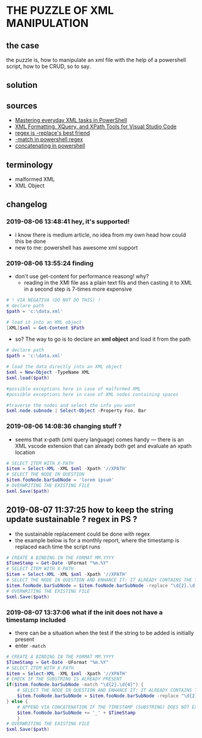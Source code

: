 # THE PUZZLE OF XML MANIPULATION
## the case	
the puzzle is, how to manipulate an xml file with the help of a powershell script, how to be CRUD, so to say. 

## solution


## sources
* [Mastering everyday XML tasks in PowerShell](https://www.powershellmagazine.com/2013/08/19/mastering-everyday-xml-tasks-in-powershell/)
* [XML Formatting, XQuery, and XPath Tools for Visual Studio Code](https://marketplace.visualstudio.com/items?itemName=DotJoshJohnson.xml)
* [regex is -replace's best friend](https://powershell.org/2013/08/regular-expressions-are-a-replaces-best-friend/)
* [-match in powershell regex](https://powershellexplained.com/2017-07-31-Powershell-regex-regular-expression/#-match)
* [concatenating in powershell](https://ss64.com/ps/syntax-concat.html)


## terminology
* malformed XML
* XML Object 

## changelog
### 2019-08-06 13:48:41 hey, it's supported!
* i know there is medium article, no idea from my own head how could this be done
* new to me: powershell has awesome xml support
### 2019-08-06 13:55:24 finding
* don't use get-content for performance reasong! why?
    * reading in the XMl file ass a plain text fils and then casting it to XML in a second step is 7-times more expensive

```powershell 
# ! VIA NEGATIVA (DO NOT DO THIS) ! 
# declare path
$path = 'c:\data.xml'

# load it into an XML object
[XML]$xml = Get-Content $Path
```
* so? The way to go is to declare an **xml object** and load it from the path

```powershell 
# declare path
$path = 'c:\data.xml'

# load the data directly into an XML object
$xml = New-Object -TypeName XML
$xml.load($path)

#possible exceptions here in case of malformed XML
#possible exceptions here in case of XML nodes containing spaces

#traverse the nodes and select the info you want
$xml.node.subnode | Select-Object -Property Foo, Bar
```

### 2019-08-06 14:08:36 changing stuff ?
* seems that x-path (xml query language) comes handy — there is an XML vscode extension that can already both get and evaluate an xpath location

```powershell 
# SELECT ITEM WITH X-PATH
$item = Select-XML -XML $xml -Xpath '//XPATH'
# SELECT THE NODE IN QUESTION
$item.fooNode.barSubNode = 'lorem ipsum'
# OVERWRITING THE EXISTING FILE 
$xml.Save($path)
```

## 2019-08-07 11:37:25 how to keep the string update sustainable ? regex in PS ?
* the sustainable replacement could be done with regex
* the example below is for a monthly report, where the timestamp is replaced each time the script runs

```powershell
# CREATE A BINDING IN THE FORMAT MM.YYYY
$TimeStamp = Get-Date -UFormat "%m.%Y"
# SELECT ITEM WITH X-PATH
$item = Select-XML -XML $xml -Xpath '//XPATH'
# SELECT THE NODE IN QUESTION AND ENHANCE IT: IT ALREADY CONTAINS THE TIMESTAMP! 
$item.fooNode.barSubNode = $item.fooNode.barSubNode -replace "\d{2}.\d{4}", $TimeStamp
# OVERWRITING THE EXISTING FILE 
$xml.Save($path)

```
###  2019-08-07 13:37:06 what if the init does not have a timestamp included
* there can be a situation when the test if the string to be added is initially present
* enter `-match` 

```powershell
# CREATE A BINDING IN THE FORMAT MM.YYYY
$TimeStamp = Get-Date -UFormat "%m.%Y"
# SELECT ITEM WITH X-PATH
$item = Select-XML -XML $xml -Xpath '//XPATH'
# CHECK IF THE SUBSTRING IS ALREADY PRESENT
if($item.fooNode.barSubNode -match "\d{2}.\d{4}") {
    # SELECT THE NODE IN QUESTION AND ENHANCE IT: IT ALREADY CONTAINS THE TIMESTAMP! 
    $item.fooNode.barSubNode = $item.fooNode.barSubNode -replace "\d{2}.\d{4}", $TimeStamp
} else {
    # APPEND VIA CONCATENATION IF THE TIMESTAMP (SUBSTRING) DOES NOT EXIST AT ALL 
    $item.fooNode.barSubNode += '_' + $TimeStamp
    } 
# OVERWRITING THE EXISTING FILE 
$xml.Save($path)
```
